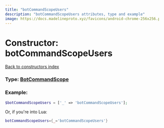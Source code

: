 ```yaml
---
title: "botCommandScopeUsers"
description: "botCommandScopeUsers attributes, type and example"
image: https://docs.madelineproto.xyz/favicons/android-chrome-256x256.png
---
```

# Constructor: botCommandScopeUsers  
[Back to constructors index](index.md)






### Type: [BotCommandScope](../types/BotCommandScope.md)


### Example:

```php
$botCommandScopeUsers = ['_' => 'botCommandScopeUsers'];
```  


Or, if you're into Lua:

```lua
botCommandScopeUsers={_='botCommandScopeUsers'}

```


